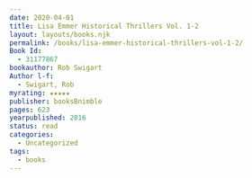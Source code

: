 ```yaml
---
date: 2020-04-01
title: Lisa Emmer Historical Thrillers Vol. 1-2
layout: layouts/books.njk
permalink: /books/lisa-emmer-historical-thrillers-vol-1-2/
Book Id:
  - 31177867
bookauthor: Rob Swigart
Author l-f:
  - Swigart, Rob
myrating: ★★★★★
publisher: booksBnimble
pages: 623
yearpublished: 2016
status: read
categories:
  - Uncategorized
tags:
  - books
---
```

